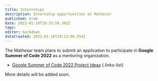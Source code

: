 ```yaml
---
title: Internships
description: Internship opportunities at Mathesar
published: true
date: 2022-01-18T19:33:59.302Z
tags: 
editor: markdown
dateCreated: 2022-01-18T19:23:06.554Z
---
```


The Mathesar team plans to submit an application to participate in **Google Summer of Code 2022** as a mentoring organization. 

- [Google Summer of Code 2022 Project Ideas](/community/internships/project-ideas)
{.links-list}

More details will be added soon.
